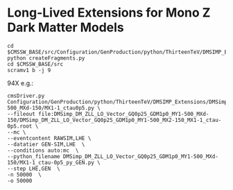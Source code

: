 # Long-Lived Extensions for Mono Z Dark Matter Models

    cd $CMSSW_BASE/src/Configuration/GenProduction/python/ThirteenTeV/DMSIMP_Extensions/
    python createFragments.py
    cd $CMSSW_BASE/src
    scramv1 b -j 9

94X e.g.:

    cmsDriver.py Configuration/GenProduction/python/ThirteenTeV/DMSIMP_Extensions/DMSimp_DM_ZLL_LO_Vector_GQ0p25_GDM1p0_MY1-500_MXd-150/MX1-1_ctau0p5.py \
    --fileout file:DMSimp_DM_ZLL_LO_Vector_GQ0p25_GDM1p0_MY1-500_MXd-150/DMSimp_DM_ZLL_LO_Vector_GQ0p25_GDM1p0_MY1-500_MX2-150_MX1-1_ctau-0p5.root \
    --mc \
    --eventcontent RAWSIM,LHE \
    --datatier GEN-SIM,LHE  \
    --conditions auto:mc  \
    --python_filename DMSimp_DM_ZLL_LO_Vector_GQ0p25_GDM1p0_MY1-500_MXd-150/MX1-1_ctau-0p5_py_GEN.py \
    --step LHE,GEN  \
    -n 50000  \
    -o 50000

